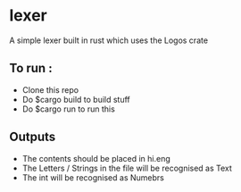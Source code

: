 # lexer

A simple lexer built in rust which uses the Logos crate

## To run :

- Clone this repo
- Do $cargo build to build stuff
- Do $cargo run to run this

## Outputs

- The contents should be placed in hi.eng
- The Letters / Strings in the file will be recognised as Text
- The int will be recognised as Numebrs
